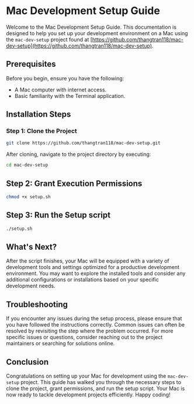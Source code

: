 # Mac Development Setup Guide

Welcome to the Mac Development Setup Guide. This documentation is designed to help you set up your development environment on a Mac using the `mac-dev-setup` project found at [https://github.com/thangtran118/mac-dev-setup](https://github.com/thangtran118/mac-dev-setup).

## Prerequisites

Before you begin, ensure you have the following:

- A Mac computer with internet access.
- Basic familiarity with the Terminal application.

## Installation Steps

### Step 1: Clone the Project

```bash
git clone https://github.com/thangtran118/mac-dev-setup.git
```

After cloning, navigate to the project directory by executing:

```bash
cd mac-dev-setup
```

## Step 2: Grant Execution Permissions

```bash
chmod +x setup.sh
```

## Step 3: Run the Setup script

```bash
./setup.sh
```

## What's Next?

After the script finishes, your Mac will be equipped with a variety of development tools and settings optimized for a productive development environment. You may want to explore the installed tools and consider any additional configurations or installations based on your specific development needs.

## Troubleshooting

If you encounter any issues during the setup process, please ensure that you have followed the instructions correctly. Common issues can often be resolved by revisiting the step where the problem occurred. For more specific issues or questions, consider reaching out to the project maintainers or searching for solutions online.

## Conclusion

Congratulations on setting up your Mac for development using the `mac-dev-setup` project. This guide has walked you through the necessary steps to clone the project, grant permissions, and run the setup script. Your Mac is now ready to tackle development projects efficiently. Happy coding!
